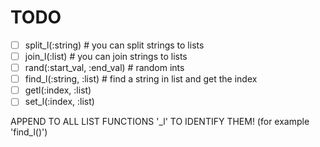# TODO
- [ ] split_l(:string) # you can split strings to lists
- [ ] join_l(:list) # you can join strings to lists
- [ ] rand(:start_val, :end_val) # random ints
- [ ] find_l(:string, :list) # find a string in list and get the index
- [ ] getl(:index, :list)
- [ ] set_l(:index, :list)

APPEND TO ALL LIST FUNCTIONS '_l' TO IDENTIFY THEM! (for example 'find_l()')